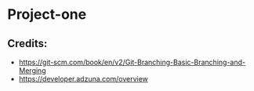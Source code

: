 # Project-one

## Credits:
- https://git-scm.com/book/en/v2/Git-Branching-Basic-Branching-and-Merging
- https://developer.adzuna.com/overview
